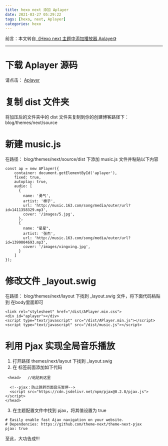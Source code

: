 ```yaml
---
title: hexo next 添加 Aplayer
date: 2021-03-27 05:29:22
tags: [hexo, next, Aplayer]
categories: hexo
---
```

前言：本文转自[《Hexo next 主题中添加播放器 Aplayer》](https://blog.csdn.net/qq_35324057/article/details/104124723)
***

# 下载 Aplayer 源码
请点击： [Aplayer](https://github.com/DIYgod/APlayer)

# 复制 dist 文件夹
将加压后的文件夹中的 dist 文件夹复制到你的创建博客路径下： blog/themes/next/source
<!--more-->

# 新建 music.js
在路径： blog/themes/next/source/dist 下添加 music.js 文件并粘贴以下内容
```
const ap = new APlayer({
    container: document.getElementById('aplayer'),
    fixed: true,
    autoplay: true,
    audio: [
	  {
        name: '勇气',
        artist: '棉子',
        url: 'http://music.163.com/song/media/outer/url?id=1411358329.mp3',
        cover: '/images/5.jpg',
      },
      {
        name: "星星",
        artist: '张杰',
        url: 'http://music.163.com/song/media/outer/url?id=1399004693.mp3',
        cover: '/images/xingxing.jpg',
      }
    ]
});
```

# 修改文件 _layout.swig
在路径： blog/themes/next/layout 下找到 _layout.swig 文件，将下面代码粘贴到 <body itemscope>在body里面即可
```
<link rel="stylesheet" href="/dist/APlayer.min.css">
<div id="aplayer"></div>
<script type="text/javascript" src="/dist/APlayer.min.js"></script>
<script type="text/javascript" src="/dist/music.js"></script>
```

# 利用 Pjax 实现全局音乐播放
1. 打开路径 themes/next/layout 下找到 _layout.swig
2. 在 </head> 标签前面添加如下代码
```
 <head>   //粘贴到这里
    
  <!--pjax：防止跳转页面音乐暂停-->
  <script src="https://cdn.jsdelivr.net/npm/pjax@0.2.8/pjax.js"></script> 
</head> 
```
3. 在主题配置文件中找到 pjax，将其值设置为 true
```
# Easily enable fast Ajax navigation on your website.
# Dependencies: https://github.com/theme-next/theme-next-pjax
pjax: true
```

至此，大功告成!!!